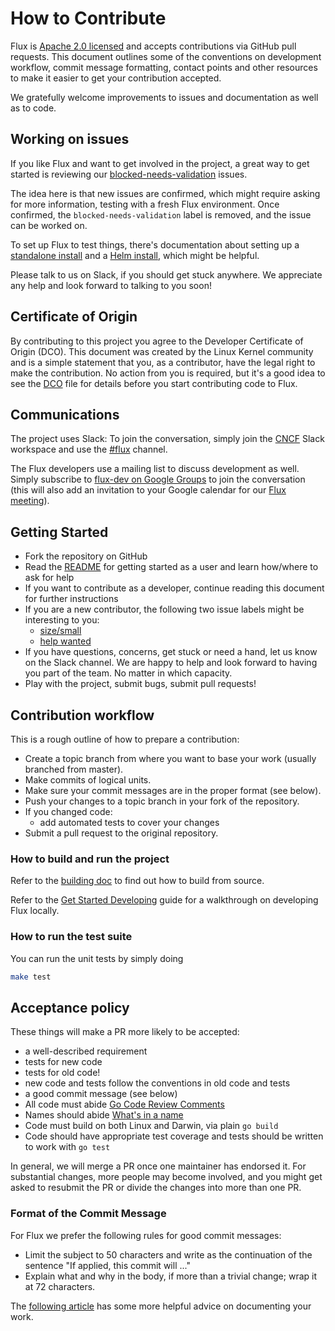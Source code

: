 # How to Contribute

Flux is [Apache 2.0 licensed](LICENSE) and accepts contributions via GitHub
pull requests. This document outlines some of the conventions on development
workflow, commit message formatting, contact points and other resources to make
it easier to get your contribution accepted.

We gratefully welcome improvements to issues and documentation as well as to code.

## Working on issues

If you like Flux and want to get involved in the project, a great way to get started
is reviewing our [blocked-needs-validation](https://github.com/weaveworks/flux/issues?q=is%3Aissue+is%3Aopen+label%3Ablocked-needs-validation) issues.

The idea here is that new issues are confirmed, which might require asking
for more information, testing with a fresh Flux environment. Once confirmed,
the `blocked-needs-validation` label is removed, and the issue can be worked
on.

To set up Flux to test things, there's documentation about setting up a
[standalone install](docs/install/get-started.md) and a [Helm
install](docs/install/helm-get-started.md), which might be helpful.

Please talk to us on Slack, if you should get stuck anywhere. We appreciate
any help and look forward to talking to you soon!

## Certificate of Origin

By contributing to this project you agree to the Developer Certificate of
Origin (DCO). This document was created by the Linux Kernel community and is a
simple statement that you, as a contributor, have the legal right to make the
contribution. No action from you is required, but it's a good idea to see the
[DCO](DCO) file for details before you start contributing code to Flux.

## Communications

The project uses Slack: To join the conversation, simply join the
[CNCF](https://slack.cncf.io/) Slack workspace and use the
[#flux](https://cloud-native.slack.com/messages/flux/) channel.

The Flux developers use a mailing list to discuss development as well.
Simply subscribe to [flux-dev on Google
Groups](https://groups.google.com/forum/#!forum/flux-dev) to join the
conversation (this will also add an invitation to your Google calendar
for our [Flux meeting](https://docs.google.com/document/d/1l_M0om0qUEN_NNiGgpqJ2tvsF2iioHkaARDeh6b70B0/edit#)).

## Getting Started

- Fork the repository on GitHub
- Read the [README](README.md#get-started-with-flux) for getting started as
  a user and learn how/where to ask for help
- If you want to contribute as a developer, continue reading this document for further instructions
- If you are a new contributor, the following two issue labels might be
  interesting to you:
  - [size/small](https://github.com/weaveworks/flux/issues?q=is%3Aissue+is%3Aopen+label%3Asize%2Fsmall)
  - [help wanted](https://github.com/weaveworks/flux/issues?q=is%3Aissue+is%3Aopen+label%3A%22help+wanted%22)
- If you have questions, concerns, get stuck or need a hand, let us know
  on the Slack channel. We are happy to help and look forward to having
  you part of the team. No matter in which capacity.
- Play with the project, submit bugs, submit pull requests!

## Contribution workflow

This is a rough outline of how to prepare a contribution:

- Create a topic branch from where you want to base your work (usually branched from master).
- Make commits of logical units.
- Make sure your commit messages are in the proper format (see below).
- Push your changes to a topic branch in your fork of the repository.
- If you changed code:
  - add automated tests to cover your changes
- Submit a pull request to the original repository.

### How to build and run the project

Refer to the [building doc](docs/development/building.md) to find out how to build from
source.

Refer to the [Get Started Developing](docs/development/get-started-developing.md) guide for a walkthrough on developing Flux locally.

### How to run the test suite

You can run the unit tests by simply doing

```bash
make test
```

## Acceptance policy

These things will make a PR more likely to be accepted:

- a well-described requirement
- tests for new code
- tests for old code!
- new code and tests follow the conventions in old code and tests
- a good commit message (see below)
- All code must abide [Go Code Review Comments](https://github.com/golang/go/wiki/CodeReviewComments)
- Names should abide [What's in a name](https://talks.golang.org/2014/names.slide#1)
- Code must build on both Linux and Darwin, via plain `go build`
- Code should have appropriate test coverage and tests should be written
  to work with `go test`

In general, we will merge a PR once one maintainer has endorsed it.
For substantial changes, more people may become involved, and you might
get asked to resubmit the PR or divide the changes into more than one PR.

### Format of the Commit Message

For Flux we prefer the following rules for good commit messages:

- Limit the subject to 50 characters and write as the continuation
  of the sentence "If applied, this commit will ..."
- Explain what and why in the body, if more than a trivial change;
  wrap it at 72 characters.

The [following article](https://chris.beams.io/posts/git-commit/#seven-rules)
has some more helpful advice on documenting your work.

